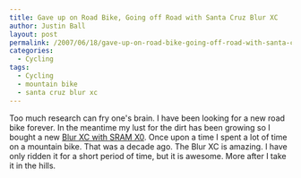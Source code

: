 ```yaml
---
title: Gave up on Road Bike, Going off Road with Santa Cruz Blur XC
author: Justin Ball
layout: post
permalink: /2007/06/18/gave-up-on-road-bike-going-off-road-with-santa-cruz-blur-xc/
categories:
  - Cycling
tags:
  - Cycling
  - mountain bike
  - santa cruz blur xc
---
```


Too much research can fry one's brain. I have been looking for a new road bike forever. In the meantime my lust for the dirt has been growing so I bought a new [Blur XC with SRAM X0][1]. Once upon a time I spent a lot of time on a mountain bike. That was a decade ago. The Blur XC is amazing. I have only ridden it for a short period of time, but it is awesome. More after I take it in the hills.

 [1]: http://www.santacruzmtb.com/blurxc/